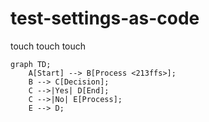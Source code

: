 # test-settings-as-code
touch
touch
touch

```mermaid
graph TD;
    A[Start] --> B[Process <213ffs>];
    B --> C[Decision];
    C -->|Yes| D[End];
    C -->|No| E[Process];
    E --> D;
```
